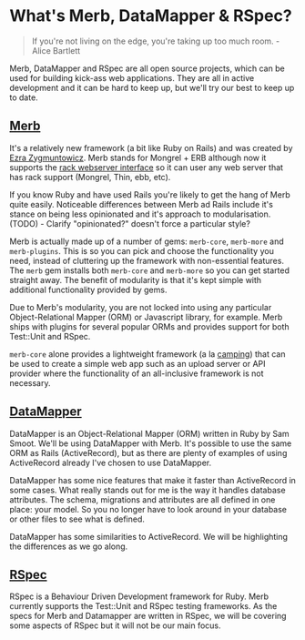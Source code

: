 # What's Merb, DataMapper & RSpec?

> If you're not living on the edge, you're taking up too much room. - Alice Bartlett

Merb, DataMapper and RSpec are all open source projects, which can be used for building kick-ass web applications. They are all in active development and it can be hard to keep up, but we'll try our best to keep up to date.

## [Merb](http://merbivore.com/)

It's a relatively new framework (a bit like Ruby on Rails) and was created by [Ezra Zygmuntowicz](http://brainspl.at/).  Merb stands for Mongrel + ERB although now it supports the [rack webserver interface](http://rack.rubyforge.org/) so it can user any web server that has rack support (Mongrel, Thin, ebb, etc).

If you know Ruby and have used Rails you're likely to get the hang of Merb quite easily. Noticeable differences between Merb ad Rails include it's stance on being less opinionated and it's approach to modularisation.
(TODO) - Clarify "opinionated?" doesn't force a particular style?

Merb is actually made up of a number of gems: `merb-core`, `merb-more` and `merb-plugins`. This is so you can pick and choose the functionality you need, instead of cluttering up the framework with non-essential features. The `merb` gem installs both `merb-core` and `merb-more` so you can get started straight away. The benefit of modularity is that it's kept simple with additional functionality provided by gems.

Due to Merb's modularity, you are not locked into using any particular Object-Relational Mapper (ORM) or Javascript library, for example. Merb ships with plugins for several popular ORMs and provides support for both Test::Unit and RSpec.

`merb-core` alone provides a lightweight framework (a la [camping](http://code.whytheluckystiff.net/camping/)) that can be used to create a simple web app such as an upload server or API provider where the functionality of an all-inclusive framework is not necessary.

## [DataMapper](http://datamapper.org/)

DataMapper is an Object-Relational Mapper (ORM) written in Ruby by Sam Smoot. We'll be using DataMapper with Merb. It's possible to use the same ORM as Rails (ActiveRecord), but as there are plenty of examples of using ActiveRecord already I've chosen to use DataMapper.

DataMapper has some nice features that make it faster than ActiveRecord in some cases. What really stands out for me is the way it handles database attributes. The schema, migrations and attributes are all defined in one place: your model. So you no longer have to look around in your database or other files to see what is defined.

DataMapper has some similarities to ActiveRecord. We will be highlighting the differences as we go along.

## [RSpec](http://rspec.info/)

RSpec is a Behaviour Driven Development framework for Ruby. 
Merb currently supports the Test::Unit and RSpec testing frameworks. As the specs for Merb and Datamapper are written in RSpec, we will be covering some aspects of RSpec but it will not be our main focus. 